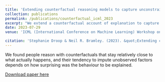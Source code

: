 ```yaml
---
title: 'Extending counterfactual reasoning models to capture unconstrained social explanations'
collection: publications
permalink: /publications/counterfactual_icml_2023
excerpt: "We extend a counterfactual account of explanation to capture how people generate free explanations for someone's behaviour across a set of scenarios."
date: 2023-07-29
venue: 'ICML (International Conference on Machine Learning) Workshop on Counterfactuals in Minds and Machines, Honolulu 2023'

citation: 'Stephanie Droop & Neil R. Bramley. (2023). &quot;Extending counterfactual reasoning models to capture unconstrained social explanations.&quot; <i>Proceedings of ICML (International Conference on Machine Learning) Workshop on Counterfactuals in Minds and Machines, Honolulu 2023</i>.'
---
```


We found people reason with counterfactuals that stay relatively close to what actually happens, and their tendency to impute unobserved factors depends on how surprising was the behaviour to be explained.

[Download paper here](http://stephaniedroop.github.io/files/counterfactual_icml_2023.pdf)
